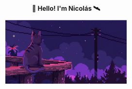 <h2 align="center">👋 Hello! I'm Nicolás 🛰️</h2>
<p align="center"> <img src="https://github.com/nmayorga092/nmayorga092/blob/master/resources/miau.gif" width='400px' /></p>

<!--START_SECTION:waka-->

<!--END_SECTION:waka-->